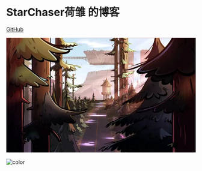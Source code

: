<!-- _coverpage.md -->

# StarChaser荷雏 的博客

[GitHub](https://github.com/HeChuQIU)

<!-- 背景图片 -->

![](end1.jpg)

<!-- 背景色 -->

![color](#f0f0f0)